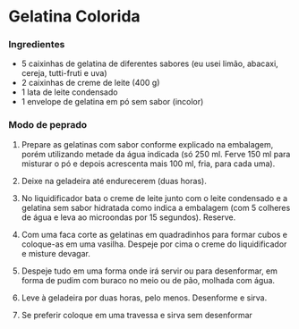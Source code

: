 # Gelatina Colorida 

### Ingredientes

- 5 caixinhas de gelatina de diferentes sabores (eu usei limão, abacaxi, cereja, tutti-fruti e uva)
- 2 caixinhas de creme de leite (400 g)
- 1 lata de leite condensado
- 1 envelope de gelatina em pó sem sabor (incolor) 



### Modo de peprado

1. Prepare as gelatinas com sabor conforme explicado na embalagem, porém utilizando metade da água indicada (só 250 ml. Ferve 150 ml para misturar o pó e depois acrescenta mais 100 ml, fria, para cada uma).

2. Deixe na geladeira até endurecerem (duas horas).

3. No liquidificador bata o creme de leite junto com o leite condensado e a gelatina sem sabor hidratada como indica a embalagem (com 5 colheres de água e leva ao microondas por 15 segundos). Reserve.

4. Com uma faca corte as gelatinas em quadradinhos para formar cubos e coloque-as em uma vasilha. Despeje por cima o creme do liquidificador e misture devagar.

5. Despeje tudo em uma forma onde irá servir ou para desenformar, em forma de pudim com buraco no meio ou de pão, molhada com água.

6. Leve à geladeira por duas horas, pelo menos. Desenforme e sirva.

7. Se preferir coloque em uma travessa e sirva sem desenformar

   